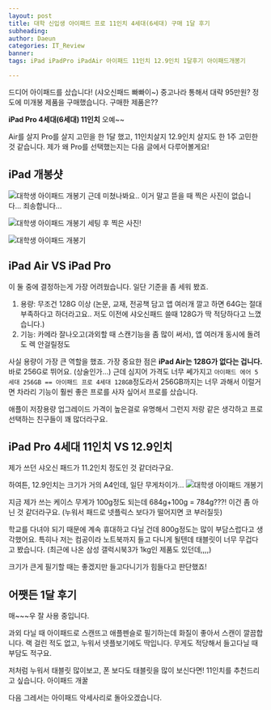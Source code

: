 ```yaml
---
layout: post
title: 대학 신입생 아이패드 프로 11인치 4세대(6세대) 구매 1달 후기
subheading: 
author: Daeun
categories: IT_Review
banner:
tags: iPad iPadPro iPadAir 아이패드 11인치 12.9인치 1달후기 아이패드개봉기

---
```


드디어 아이패드를 샀습니다! (샤오신패드 빠빠이~)
중고나라 통해서 대략 95만원? 정도에 미개봉 제품을 구매했습니다.
구매한 제품은??

**iPad Pro 4세대(6세대) 11인치** 오예~~

Air를 살지 Pro를 살지 고민을 한 1달 했고, 11인치살지 12.9인치 살지도 한 1주 고민한 것 같습니다.
제가 왜 Pro를 선택했는지는 다음 글에서 다루어볼게요!

## iPad 개봉샷

![대학생 아이패드 개봉기](https://user-images.githubusercontent.com/79370538/219064943-b20b02b9-9195-4163-9d8c-8e68fcd475df.png)
근데 미쳤나봐요.. 이거 말고 뜯을 때 찍은 사진이 없습니다... 죄송합니다...

![대학생 아이패드 개봉기](https://user-images.githubusercontent.com/79370538/219065023-2bd3e665-7ad3-4c5d-9f85-0cc7f901c4c3.png)
세팅 후 찍은 사진!

![대학생 아이패드 개봉기](https://user-images.githubusercontent.com/79370538/219065073-885c619e-836e-4fc4-ade1-783bb33afb9f.png)

## iPad Air VS iPad Pro
이 둘 중에 결정하는게 가장 어려웠습니다.
일단 기준을 좀 세워 봤죠.

1. 용량: 무조건 128G 이상
(논문, 교재, 전공책 담고 앱 여러개 깔고 하면 64G는 절대 부족하다고 하더라고요.. 저도 이전에 샤오신패드 쓸때 128G가 딱 적당하다고 느꼈습니다.)
2. 기능: 카메라 잘나오고(과외할 때 스캔기능을 좀 많이 써서), 앱 여러개 동시에 돌려도 렉 안걸릴정도

사실 용량이 가장 큰 역할을 했죠.
가장 중요한 점은 **iPad Air는 128G가 없다는 겁니다.** 바로 256G로 뛰어요. (상술인가...)
근데 심지어 가격도 너무 쎄가지고 
`아이패드 에어 5세대 256GB == 아이패드 프로 4세대 128GB`정도라서 256GB까지는 너무 과해서 이럴거면 차라리 기능이 훨씬 좋은 프로를 사자 싶어서 프로를 샀습니다. 

애플이 저장용량 업그레이드 가격이 높은걸로 유명해서 그런지 저랑 같은 생각하고 프로 선택하는 친구들이 꽤 많더라구요.

## iPad Pro 4세대 11인치 VS 12.9인치
제가 쓰던 샤오신 패드가 11.2인치 정도인 것 같더라구요. 

하여튼, 12.9인치는 크기가 거의 A4인데, 일단 무게차이가... 
![대학생 아이패드 개봉기](https://user-images.githubusercontent.com/79370538/219068609-2e07a992-0e16-47a3-b12c-87f39e4f8177.png)

지금 제가 쓰는 케이스 무게가 100g정도 되는데 684g+100g = 784g???! 이건 좀 아닌 것 같더라구요.
(누워서 패드로 넷플릭스 보다가 떨어지면 코 부러질듯)

학교를 다녀야 되기 때문에 계속 휴대하고 다닐 건데 800g정도는 많이 부담스럽다고 생각했어요. 특히나 저는 컴공이라 노트북까지 들고 다니게 될텐데 태블릿이 너무 무겁다고 봤습니다. 
(최근에 나온 삼성 갤럭시북3가 1kg인 제품도 있던데,,,,)

크기가 큰게 필기할 때는 좋겠지만 들고다니기가 힘들다고 판단했죠!

## 어쨋든 1달 후기
매~~~우 잘 사용 중입니다.

과외 다닐 때 아이패드로 스캔뜨고 애플펜슬로 필기하는데 화질이 좋아서 스캔이 깔끔합니다.
랙 걸린 적도 없고, 누워서 넷플보기에도 딱입니다. 무게도 적당해서 들고다닐 때 부담도 적구요.

저처럼 누워서 태블릿 많이보고, 폰 보다도 태블릿을 많이 보신다면! 11인치를 추천드리고 싶습니다.
아이패드 개꿀 

다음 그레서는 아이패드 악세사리로 돌아오겠습니다.